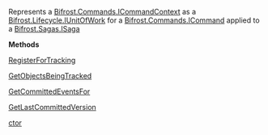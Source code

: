 Represents a [Bifrost.Commands.ICommandContext](Bifrost.Commands.ICommandContext) as a [Bifrost.Lifecycle.IUnitOfWork](Bifrost.Lifecycle.IUnitOfWork) for a [Bifrost.Commands.ICommand](Bifrost.Commands.ICommand) applied to a [Bifrost.Sagas.ISaga](Bifrost.Sagas.ISaga)

**Methods**

[RegisterForTracking](Bifrost.Commands.ICommandContext.RegisterForTracking)


[GetObjectsBeingTracked](Bifrost.Commands.ICommandContext.GetObjectsBeingTracked)


[GetCommittedEventsFor](Bifrost.Commands.ICommandContext.GetCommittedEventsFor)


[GetLastCommittedVersion](Bifrost.Commands.ICommandContext.GetLastCommittedVersion)


[ctor](Bifrost.Sagas.SagaCommandContext.ctor)
